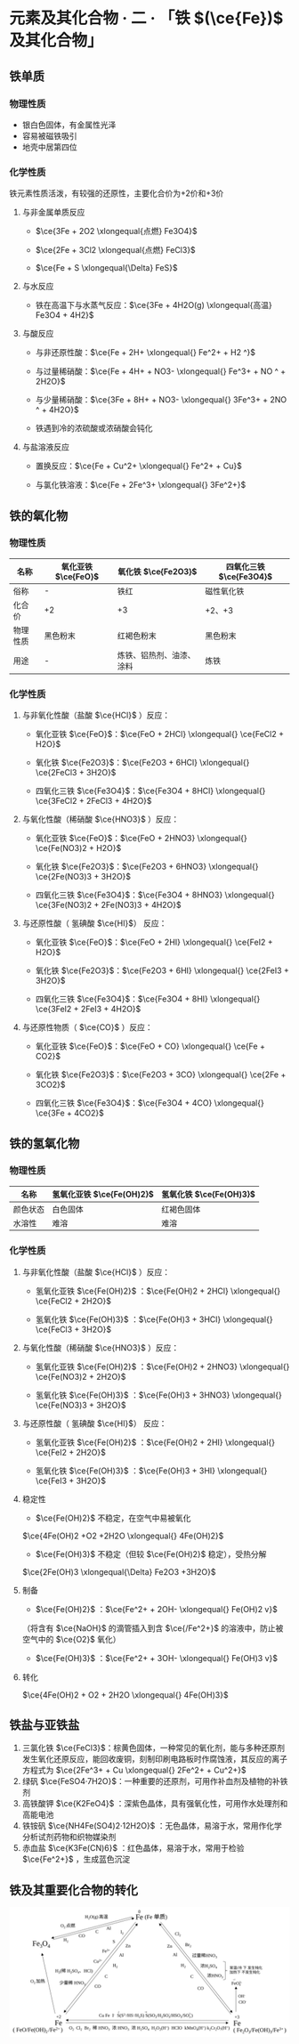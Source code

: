# 元素及其化合物 · 二 · 「铁 $(\ce{Fe})$ 及其化合物」

## 铁单质

### 物理性质
- 银白色固体，有金属性光泽
- 容易被磁铁吸引
- 地壳中居第四位

### 化学性质

铁元素性质活泼，有较强的还原性，主要化合价为+2价和+3价

1. 与非金属单质反应

   - $\ce{3Fe + 2O2 \xlongequal{点燃} Fe3O4}$

   - $\ce{2Fe + 3Cl2 \xlongequal{点燃} FeCl3}$

   - $\ce{Fe + S \xlongequal{\Delta} FeS}$


2. 与水反应
   - 铁在高温下与水蒸气反应：$\ce{3Fe + 4H2O(g) \xlongequal{高温} Fe3O4 + 4H2}$

3. 与酸反应

   - 与非还原性酸：$\ce{Fe + 2H+ \xlongequal{} Fe^2+ + H2 ^}$

   - 与过量稀硝酸：$\ce{Fe + 4H+ + NO3- \xlongequal{} Fe^3+ + NO ^ + 2H2O}$

   - 与少量稀硝酸：$\ce{3Fe + 8H+ + NO3- \xlongequal{} 3Fe^3+ + 2NO ^ + 4H2O}$

   - 铁遇到冷的浓硫酸或浓硝酸会钝化


4. 与盐溶液反应

   - 置换反应：$\ce{Fe + Cu^2+ \xlongequal{} Fe^2+ + Cu}$

   - 与氯化铁溶液：$\ce{Fe + 2Fe^3+ \xlongequal{} 3Fe^2+}$ 


## 铁的氧化物

### 物理性质

| 名称     | 氧化亚铁 $\ce{FeO}$ | 氧化铁 $\ce{Fe2O3}$      | 四氧化三铁 $\ce{Fe3O4}$ |
| -------- | ------------------- | ------------------------ | ----------------------- |
| 俗称     | -                   | 铁红                     | 磁性氧化铁              |
| 化合价   | +2                  | +3                       | +2、+3                  |
| 物理性质 | 黑色粉末            | 红褐色粉末               | 黑色粉末                |
| 用途     | -                   | 炼铁、铝热剂、油漆、涂料 | 炼铁                    |

### 化学性质

1. 与非氧化性酸（盐酸 $\ce{HCl}$ ）反应：

   - 氧化亚铁 $\ce{FeO}$：$\ce{FeO + 2HCl} \xlongequal{} \ce{FeCl2 + H2O}$

   - 氧化铁 $\ce{Fe2O3}$：$\ce{Fe2O3 + 6HCl} \xlongequal{} \ce{2FeCl3 + 3H2O}$

   - 四氧化三铁 $\ce{Fe3O4}$：$\ce{Fe3O4 + 8HCl} \xlongequal{} \ce{3FeCl2 + 2FeCl3 + 4H2O}$


2. 与氧化性酸（稀硝酸 $\ce{HNO3}$ ）反应：

   - 氧化亚铁 $\ce{FeO}$：$\ce{FeO + 2HNO3} \xlongequal{} \ce{Fe(NO3)2 + H2O}$

   - 氧化铁 $\ce{Fe2O3}$：$\ce{Fe2O3 + 6HNO3} \xlongequal{} \ce{2Fe(NO3)3 + 3H2O}$

   - 四氧化三铁 $\ce{Fe3O4}$：$\ce{Fe3O4 + 8HNO3} \xlongequal{} \ce{3Fe(NO3)2 + 2Fe(NO3)3 + 4H2O}$


3. 与还原性酸（ 氢碘酸 $\ce{HI}$） 反应：

   - 氧化亚铁 $\ce{FeO}$：$\ce{FeO + 2HI} \xlongequal{} \ce{FeI2 + H2O}$

   - 氧化铁 $\ce{Fe2O3}$：$\ce{Fe2O3 + 6HI} \xlongequal{} \ce{2FeI3 + 3H2O}$

   - 四氧化三铁 $\ce{Fe3O4}$：$\ce{Fe3O4 + 8HI} \xlongequal{} \ce{3FeI2 + 2FeI3 + 4H2O}$


4. 与还原性物质（ $\ce{CO}$ ）反应：

   - 氧化亚铁 $\ce{FeO}$：$\ce{FeO + CO} \xlongequal{} \ce{Fe + CO2}$

   - 氧化铁 $\ce{Fe2O3}$：$\ce{Fe2O3 + 3CO} \xlongequal{} \ce{2Fe + 3CO2}$

   - 四氧化三铁 $\ce{Fe3O4}$：$\ce{Fe3O4 + 4CO} \xlongequal{} \ce{3Fe + 4CO2}$


## 铁的氢氧化物

### 物理性质
| 名称     | 氢氧化亚铁 $\ce{Fe(OH)2}$ | 氢氧化铁 $\ce{Fe(OH)3}$ |
| -------- | ------------------------- | ----------------------- |
| 颜色状态 | 白色固体                  | 红褐色固体              |
| 水溶性   | 难溶                      | 难溶                    |

### 化学性质

1. 与非氧化性酸（盐酸 $\ce{HCl}$ ）反应：

   - 氢氧化亚铁 $\ce{Fe(OH)2}$ ：$\ce{Fe(OH)2 + 2HCl} \xlongequal{} \ce{FeCl2 + 2H2O}$

   - 氢氧化铁 $\ce{Fe(OH)3}$ ：$\ce{Fe(OH)3 + 3HCl} \xlongequal{} \ce{FeCl3 + 3H2O}$


2. 与氧化性酸（稀硝酸 $\ce{HNO3}$ ）反应：

   - 氢氧化亚铁 $\ce{Fe(OH)2}$ ：$\ce{Fe(OH)2 + 2HNO3} \xlongequal{} \ce{Fe(NO3)2 + 2H2O}$

   - 氢氧化铁 $\ce{Fe(OH)3}$ ：$\ce{Fe(OH)3 + 3HNO3} \xlongequal{} \ce{Fe(NO3)3 + 3H2O}$


3. 与还原性酸（ 氢碘酸 $\ce{HI}$） 反应：

   - 氢氧化亚铁 $\ce{Fe(OH)2}$ ：$\ce{Fe(OH)2 + 2HI} \xlongequal{} \ce{FeI2 + 2H2O}$

   - 氢氧化铁 $\ce{Fe(OH)3}$ ：$\ce{Fe(OH)3 + 3HI} \xlongequal{} \ce{FeI3 + 3H2O}$


4. 稳定性

   -  $\ce{Fe(OH)2}$ 不稳定，在空气中易被氧化

     $\ce{4Fe(OH)2 +O2 +2H2O \xlongequal{} 4Fe(OH)2}$

   -  $\ce{Fe(OH)3}$ 不稳定（但较 $\ce{Fe(OH)2}$ 稳定），受热分解

     $\ce{2Fe(OH)3 \xlongequal{\Delta} Fe2O3 +3H2O}$

5. 制备

   -  $\ce{Fe(OH)2}$ ：$\ce{Fe^2+ + 2OH- \xlongequal{} Fe(OH)2 v}$

     （将含有 $\ce{NaOH}$ 的滴管插入到含 $\ce{/Fe^2+}$ 的溶液中，防止被空气中的 $\ce{O2}$ 氧化）

   -  $\ce{Fe(OH)3}$ ：$\ce{Fe^2+ + 3OH- \xlongequal{} Fe(OH)3 v}$

6. 转化

   $\ce{4Fe(OH)2 + O2 + 2H2O \xlongequal{} 4Fe(OH)3}$

## 铁盐与亚铁盐

1. 三氯化铁 $\ce{FeCl3}$：棕黄色固体，一种常见的氧化剂，能与多种还原剂发生氧化还原反应，能回收废铜，刻制印刷电路板时作腐蚀液，其反应的离子方程式为 $\ce{2Fe^3+ + Cu \xlongequal{} 2Fe^2+ + Cu^2+}$ 
2. 绿矾 $\ce{FeSO4·7H2O}$：一种重要的还原剂，可用作补血剂及植物的补铁剂
3. 高铁酸钾 $\ce{K2FeO4}$ ：深紫色晶体，具有强氧化性，可用作水处理剂和高能电池
4. 铁铵矾 $\ce{NH4Fe(SO4)2·12H2O}$ ：无色晶体，易溶于水，常用作化学分析试剂药物和织物媒染剂
5. 赤血盐 $\ce{K3Fe(CN)6}$ ：红色晶体，易溶于水，常用于检验 $\ce{Fe^2+}$ ，生成蓝色沉淀

## 铁及其重要化合物的转化

![](./images/2.1.svg)